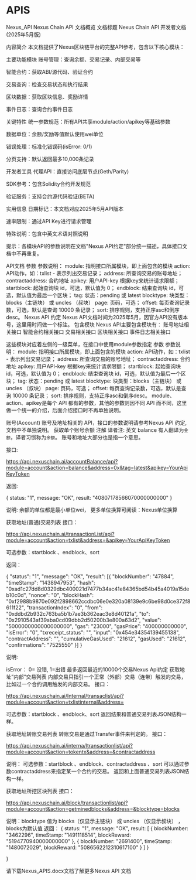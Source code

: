 # APIS
Nexus_API
Nexus Chain API 文档概览
文档标题
Nexus Chain API 开发者文档 (2025年5月版)

内容简介
本文档提供了Nexus区块链平台的完整API参考，包含以下核心模块：

主要功能模块
账号管理：查询余额、交易记录、内部交易等

智能合约：获取ABI/源代码、验证合约

交易查询：检查交易状态和执行结果

区块数据：获取区块信息、奖励详情

事件日志：查询合约事件日志

关键特性
统一参数规范：所有API共享module/action/apikey等基础参数

数据单位：余额/奖励等值默认使用wei单位

错误处理：标准化错误码(isError: 0/1)

分页支持：默认返回最多10,000条记录

开发者工具
代理API：直接访问底层节点(Geth/Parity)

SDK参考：包含Solidity合约开发规范

验证服务：支持合约源代码验证(BETA)

实用信息
日期标记：本文档对应2025年5月API版本

速率限制：通过API Key进行请求管理

特殊说明：包含中英文术语对照说明

提示：各模块API的参数说明在文档"Nexus API约定"部分统一描述，具体接口文档中不再重复。

API文档
参数
参数说明：
module: 指明接口所属模块，即上面包含的模块
action: API动作，如：txlist - 表示列出交易记录；
address: 所查询交易的账号地址；
contractaddress: 合约地址
apikey: 用户API-key 根据key来统计请求限额；
startblock: 起始查询块 id，可选，默认值为 0；
endblock: 结束查询块 id，可选，默认值为最后一个区块；
tag: 状态：pending 或 latest
blocktype: 块类型：blocks（主链块） 或 uncles （叔块）
page: 页码，可选；
offset: 每页查询记录数，可选，默认是查询 10000 条记录；
sort: 排序规则，支持正序asc和倒序desc。
Nexus API 约定
Nexus API文档时间为2025年5月，因官方API没有版本号，这里用时间做一个标注。
包含模块
Nexus API主要包含模块有：
账号地址相关接口
智能合约相关接口
交易相关接口
区块相关接口
事件日志相关接口

这些模块对应着左侧的一级菜单，在接口中使用module参数指定
参数
参数说明：
module: 指明接口所属模块，即上面包含的模块
action: API动作，如：txlist - 表示列出交易记录；
address: 所查询交易的账号地址；
contractaddress: 合约地址
apikey: 用户API-key 根据key来统计请求限额；
startblock: 起始查询块 id，可选，默认值为 0；
endblock: 结束查询块 id，可选，默认值为最后一个区块；
tag: 状态：pending 或 latest
blocktype: 块类型：blocks（主链块） 或 uncles （叔块）
page: 页码，可选；
offset: 每页查询记录数，可选，默认是查询 10000 条记录；
sort: 排序规则，支持正序asc和倒序desc。
module、action、apikey是每个 API 都有的参数，其他的参数则因不同 API 而不同，这里做一个统一的介绍，后面介绍接口时不再单独说明。

账号(Account)
账号及地址相关的 API，接口的参数说明请参考Nexus API 约定, 文档中不单独说明。
获取单个账号余额
注解
译者注:
英文 balance 有人翻译为`金额`，译者习惯称为`余额`。 账号和地址大部分也是指一个意思。

接口:

https://api.nexuschain.ai/accountBalance/api?module=account&action=balance&address=0x&tag=latest&apikey=YourApiKeyToken

返回:

{
status: "1",
message: "OK",
result: "40807178566070000000000"
}

说明:
余额的单位都是最小单位wei， 更多单位换算可阅读：Nexus单位换算


获取地址(普通)交易列表
接口：

https://api.nexuschain.ai/transactionList/api?module=account&action=txlist&address=&apikey=YourApiKeyToken

可选参数：startblock 、endblock、sort

返回：

{
"status": "1",
"message": "OK",
"result": [{
"blockNumber": "47884",
"timeStamp": "1438947953",
"hash": "0xad1c27dd8d0329dbc400021d7477b34ac41e84365bd54b45a4019a15deb10c0d",
"nonce": "0",
"blockHash": "0xf2988b9870e092f2898662ccdbc06e0e320a08139e9c6be98d0ce372f8611f22",
"transactionIndex": "0",
"from": "0xddbd2b932c763ba5b1b7ae3b362eac3e8d40121a",
"to": "0x2910543af39aba0cd09dbb2d50200b3e800a63d2",
"value": "5000000000000000000",
"gas": "23000",
"gasPrice": "400000000000",
"isError": "0",
"txreceipt_status": "",
"input": "0x454e34354139455138",
"contractAddress": "",
"cumulativeGasUsed": "21612",
"gasUsed": "21612",
"confirmations": "7525550"
}]
}

说明:

isError： 0= 没错, 1=出错 最多返回最近的10000个交易Nexus Api约定
获取地址”内部”交易列表
内部交易只指引一个正常（外部）交易（连带）触发的交易，比如过一个合约调用触发的内部交易。
接口：

https://api.nexuschain.ai/Internal/transaclist/api?module=account&action=txlistinternal&address=

可选参数：startblock 、endblock、sort
返回结果和普通交易列表JSON结构一样。

获取地址转账交易列表
转账交易是通过Transfer事件来判定的。
接口：

https://api.nexuschain.ai/interna/ltransactionlist/api?module=account&action=tokentx&address=&contractaddress

说明： 可选参数：startblock 、endblock、contractaddress 、sort 可以通过参数contractaddress来指定某一个合约的交易。
返回和上面普通交易列表JSON结构一样。

获取地址所挖区块列表
接口：

https://api.nexuschain.ai/block/transactionlist/api?module=account&action=getminedblocks&address=&blocktype=blocks

说明：blocktype 值为 blocks（仅显示主链块） 或 uncles （仅显示叔块） ， blocks为默认值
返回：
{
status: "1",
message: "OK",
result: [
{
blockNumber: "3462296",
timeStamp: "1491118514",
blockReward: "5194770940000000000"
},
{
blockNumber: "2691400",
timeStamp: "1480072029",
blockReward: "5086562212310617100"
}
]
}

}

请下载Nexus_APIS.docx文档了解更多Nexus API 文档
